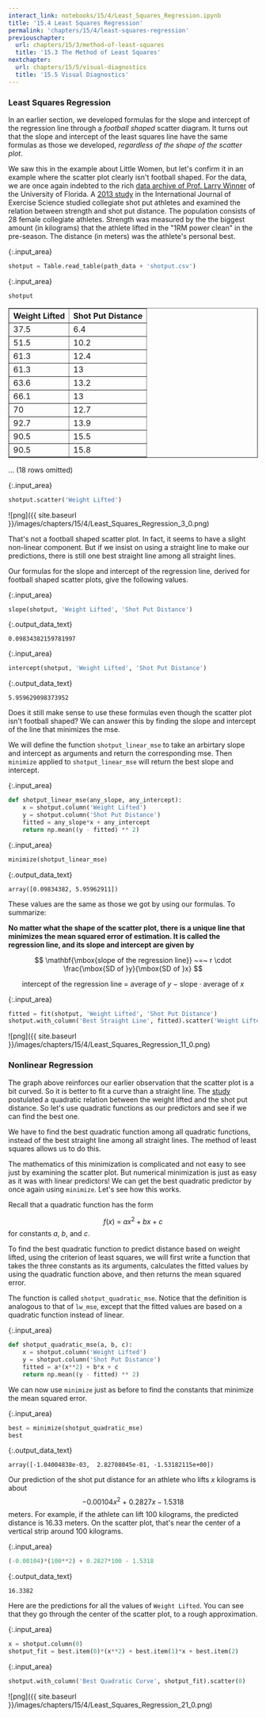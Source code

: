 ```yaml
---
interact_link: notebooks/15/4/Least_Squares_Regression.ipynb
title: '15.4 Least Squares Regression'
permalink: 'chapters/15/4/least-squares-regression'
previouschapter:
  url: chapters/15/3/method-of-least-squares
  title: '15.3 The Method of Least Squares'
nextchapter:
  url: chapters/15/5/visual-diagnostics
  title: '15.5 Visual Diagnostics'
---
```


### Least Squares Regression ###
In an earlier section, we developed formulas for the slope and intercept of the regression line through a *football shaped* scatter diagram. It turns out that the slope and intercept of the least squares line have the same formulas as those we developed, *regardless of the shape of the scatter plot*.

We saw this in the example about Little Women, but let's confirm it in an example where the scatter plot clearly isn't football shaped. For the data, we are once again indebted to the rich [data archive of Prof. Larry Winner](http://www.stat.ufl.edu/~winner/datasets.html) of the University of Florida. A [2013 study](http://digitalcommons.wku.edu/ijes/vol6/iss2/10/) in the International Journal of Exercise Science studied collegiate shot put athletes and examined the relation between strength and shot put distance. The population consists of 28 female collegiate athletes. Strength was measured by the the biggest amount (in kilograms) that the athlete lifted in the "1RM power clean" in the pre-season. The distance (in meters) was the athlete's personal best.


{:.input_area}
```python
shotput = Table.read_table(path_data + 'shotput.csv')
```


{:.input_area}
```python
shotput
```




<div markdown="0">
<table border="1" class="dataframe">
    <thead>
        <tr>
            <th>Weight Lifted</th> <th>Shot Put Distance</th>
        </tr>
    </thead>
    <tbody>
        <tr>
            <td>37.5         </td> <td>6.4              </td>
        </tr>
        <tr>
            <td>51.5         </td> <td>10.2             </td>
        </tr>
        <tr>
            <td>61.3         </td> <td>12.4             </td>
        </tr>
        <tr>
            <td>61.3         </td> <td>13               </td>
        </tr>
        <tr>
            <td>63.6         </td> <td>13.2             </td>
        </tr>
        <tr>
            <td>66.1         </td> <td>13               </td>
        </tr>
        <tr>
            <td>70           </td> <td>12.7             </td>
        </tr>
        <tr>
            <td>92.7         </td> <td>13.9             </td>
        </tr>
        <tr>
            <td>90.5         </td> <td>15.5             </td>
        </tr>
        <tr>
            <td>90.5         </td> <td>15.8             </td>
        </tr>
    </tbody>
</table>
<p>... (18 rows omitted)</p>
</div>




{:.input_area}
```python
shotput.scatter('Weight Lifted')
```


![png]({{ site.baseurl }}/images/chapters/15/4/Least_Squares_Regression_3_0.png)


That's not a football shaped scatter plot. In fact, it seems to have a slight non-linear component. But if we insist on using a straight line to make our predictions, there is still one best straight line among all straight lines.

Our formulas for the slope and intercept of the regression line, derived for football shaped scatter plots, give the following values.


{:.input_area}
```python
slope(shotput, 'Weight Lifted', 'Shot Put Distance')
```




{:.output_data_text}
```
0.09834382159781997
```




{:.input_area}
```python
intercept(shotput, 'Weight Lifted', 'Shot Put Distance')
```




{:.output_data_text}
```
5.959629098373952
```



Does it still make sense to use these formulas even though the scatter plot isn't football shaped? We can answer this by finding the slope and intercept of the line that minimizes the mse.

We will define the function `shotput_linear_mse` to take an arbirtary slope and intercept as arguments and return the corresponding mse. Then `minimize` applied to `shotput_linear_mse` will return the best slope and intercept.


{:.input_area}
```python
def shotput_linear_mse(any_slope, any_intercept):
    x = shotput.column('Weight Lifted')
    y = shotput.column('Shot Put Distance')
    fitted = any_slope*x + any_intercept
    return np.mean((y - fitted) ** 2)
```


{:.input_area}
```python
minimize(shotput_linear_mse)
```




{:.output_data_text}
```
array([0.09834382, 5.95962911])
```



These values are the same as those we got by using our formulas. To summarize:

**No matter what the shape of the scatter plot, there is a unique line that minimizes the mean squared error of estimation. It is called the regression line, and its slope and intercept are given by**

$$
\mathbf{\mbox{slope of the regression line}} ~=~ r \cdot
\frac{\mbox{SD of }y}{\mbox{SD of }x}
$$

$$
\mathbf{\mbox{intercept of the regression line}} ~=~
\mbox{average of }y ~-~ \mbox{slope} \cdot \mbox{average of }x
$$


{:.input_area}
```python
fitted = fit(shotput, 'Weight Lifted', 'Shot Put Distance')
shotput.with_column('Best Straight Line', fitted).scatter('Weight Lifted')
```


![png]({{ site.baseurl }}/images/chapters/15/4/Least_Squares_Regression_11_0.png)


### Nonlinear Regression ###
The graph above reinforces our earlier observation that the scatter plot is a bit curved. So it is better to fit a curve than a straight line. The [study](http://digitalcommons.wku.edu/ijes/vol6/iss2/10/) postulated a quadratic relation between the weight lifted and the shot put distance. So let's use quadratic functions as our predictors and see if we can find the best one. 

We have to find the best quadratic function among all quadratic functions, instead of the best straight line among all straight lines. The method of least squares allows us to do this.

The mathematics of this minimization is complicated and not easy to see just by examining the scatter plot. But numerical minimization is just as easy as it was with linear predictors! We can get the best quadratic predictor by once again using `minimize`. Let's see how this works.

Recall that a quadratic function has the form

$$
f(x) ~=~ ax^2 + bx + c
$$
for constants $a$, $b$, and $c$.

To find the best quadratic function to predict distance based on weight lifted, using the criterion of least squares, we will first write a function that takes the three constants as its arguments, calculates the fitted values by using the quadratic function above, and then returns the mean squared error. 

The function is called `shotput_quadratic_mse`. Notice that the definition is analogous to that of `lw_mse`, except that the fitted values are based on a quadratic function instead of linear.


{:.input_area}
```python
def shotput_quadratic_mse(a, b, c):
    x = shotput.column('Weight Lifted')
    y = shotput.column('Shot Put Distance')
    fitted = a*(x**2) + b*x + c
    return np.mean((y - fitted) ** 2)
```

We can now use `minimize` just as before to find the constants that minimize the mean squared error. 


{:.input_area}
```python
best = minimize(shotput_quadratic_mse)
best
```




{:.output_data_text}
```
array([-1.04004838e-03,  2.82708045e-01, -1.53182115e+00])
```



Our prediction of the shot put distance for an athlete who lifts $x$ kilograms is about
$$
-0.00104x^2 ~+~ 0.2827x - 1.5318
$$
meters. For example, if the athlete can lift 100 kilograms, the predicted distance is 16.33 meters. On the scatter plot, that's near the center of a vertical strip around 100 kilograms.


{:.input_area}
```python
(-0.00104)*(100**2) + 0.2827*100 - 1.5318
```




{:.output_data_text}
```
16.3382
```



Here are the predictions for all the values of `Weight Lifted`. You can see that they go through the center of the scatter plot, to a rough approximation.


{:.input_area}
```python
x = shotput.column(0)
shotput_fit = best.item(0)*(x**2) + best.item(1)*x + best.item(2)
```


{:.input_area}
```python
shotput.with_column('Best Quadratic Curve', shotput_fit).scatter(0)
```


![png]({{ site.baseurl }}/images/chapters/15/4/Least_Squares_Regression_21_0.png)

